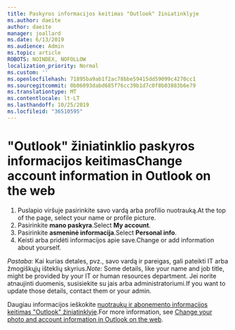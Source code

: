 ```yaml
---
title: Paskyros informacijos keitimas "Outlook" žiniatinklyje
ms.author: daeite
author: daeite
manager: joallard
ms.date: 6/13/2019
ms.audience: Admin
ms.topic: article
ROBOTS: NOINDEX, NOFOLLOW
localization_priority: Normal
ms.custom: ''
ms.openlocfilehash: 71895ba9ab1f2ac78bbe59415dd59099c4270cc1
ms.sourcegitcommit: 0b06093dabd685f76cc39b1d7c0f8b03883b6e79
ms.translationtype: MT
ms.contentlocale: lt-LT
ms.lasthandoff: 10/25/2019
ms.locfileid: "36510595"
---
```

# <a name="change-account-information-in-outlook-on-the-web"></a><span data-ttu-id="5392c-102">"Outlook" žiniatinklio paskyros informacijos keitimas</span><span class="sxs-lookup"><span data-stu-id="5392c-102">Change account information in Outlook on the web</span></span>

1. <span data-ttu-id="5392c-103">Puslapio viršuje pasirinkite savo vardą arba profilio nuotrauką.</span><span class="sxs-lookup"><span data-stu-id="5392c-103">At the top of the page, select your name or profile picture.</span></span>
1. <span data-ttu-id="5392c-104">Pasirinkite **mano paskyra**.</span><span class="sxs-lookup"><span data-stu-id="5392c-104">Select **My account**.</span></span>
1. <span data-ttu-id="5392c-105">Pasirinkite **asmeninė informacija**.</span><span class="sxs-lookup"><span data-stu-id="5392c-105">Select **Personal info**.</span></span>
1. <span data-ttu-id="5392c-106">Keisti arba pridėti informacijos apie save.</span><span class="sxs-lookup"><span data-stu-id="5392c-106">Change or add information about yourself.</span></span>

<span data-ttu-id="5392c-107">*Pastaba:* Kai kurias detales, pvz., savo vardą ir pareigas, gali pateikti IT arba žmogiškųjų išteklių skyrius.</span><span class="sxs-lookup"><span data-stu-id="5392c-107">*Note:* Some details, like your name and job title, might be provided by your IT or human resources department.</span></span> <span data-ttu-id="5392c-108">Jei norite atnaujinti duomenis, susisiekite su jais arba administratoriumi.</span><span class="sxs-lookup"><span data-stu-id="5392c-108">If you want to update those details, contact them or your admin.</span></span>

<span data-ttu-id="5392c-109">Daugiau informacijos ieškokite [nuotraukų ir abonemento informacijos keitimas "Outlook" žiniatinklyje](https://support.office.com/article/b2dbb289-851d-4bed-93c3-3e136f5659ec).</span><span class="sxs-lookup"><span data-stu-id="5392c-109">For more information, see [Change your photo and account information in Outlook on the web](https://support.office.com/article/b2dbb289-851d-4bed-93c3-3e136f5659ec).</span></span>